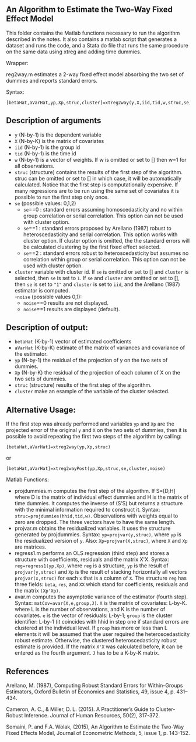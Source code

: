 ## An Algorithm to Estimate the Two-Way Fixed Effect Model

This folder contains the Matlab functions necessary to run the algorithm described in the notes. It also contains a matlab script that generates a dataset and runs the code, and a Stata do file that runs the same procedure on the same data using xtreg and adding time dummies.

Wrapper:

reg2way.m estimates a 2-way fixed effect model absorbing the two set of dummies and reports standard errors. 

Syntax:

```
[betaHat,aVarHat,yp,Xp,struc,cluster]=xtreg2way(y,X,iid,tid,w,struc,se,cluster,noise)
```
## Description of arguments

- `y` (N-by-1) is the dependent variable
- `X` (N-by-K) is the matrix of covariates
- `iid` (N-by-1) is the group id
- `tid` (N-by-1) is the time id
- `w` (N-by-1) is a vector of weights. If w is omitted or set to [] then w=1 for all observations.
- `struc` (structure) contains the results of the first step of the  algorithm. struc can be omitted or set to [] in which case, it will be automatically calculated. Notice that the first step is computationally expensive. If many regressions are to be run using the same set of covariates it is possible to run the first step only once. 
- `se` (possible values: 0,1,2) 
	- `se`==0 : standard errors assuming homoscedasticity and no within  group correlation or serial correlation. This option can not be used with cluster option.
	- `se`==1 : standard errors  proposed by Arellano (1987) robust to heteroscedasticity and serial correlation. This option works with cluster option. If cluster option is omitted, the the standard errors will be calculated clustering by the first fixed effect selected. 
	- `se`==2 : standard errors robust to heteroscedasticity but assumes no correlation within group or serial correlation. This option can not be used with cluster option.
- `cluster` variable with cluster id. If `se` is omitted or set to [] and `cluster` is selected, then `se` is set to `1`. If `se` and `cluster` are omitted or set to [], then `se` is set to `"1"` and `cluster` is set to `iid`, and the Arellano (1987) estimator is computed.  
-`noise` (possible values 0,1):
	- `noise`==0 results are not displayed. 
	- `noise`==1 results are displayed (default). 

## Description of output:

- `betaHat` (K-by-1) vector of estimated coefficients
- `aVarHat` (K-by-K) estimate of the matrix of variances and covariance of  the estimator.
- `yp` (N-by-1) the residual of the projection of y on the two sets of  dummies.
- `Xp` (N-by-K) the residual of the projection of each column of X on the two  sets of dummies.
- `struc` (structure) results of the first step of the algorithm.
- `cluster` make an esample of the variable of the cluster selected. 

## Alternative Usage:

If the first step was already performed and variables `yp` and `Xp` are  the projected error of the original `y` and `X` on the two sets of  dummies, then it is possible to avoid repeating the first two steps of the algorithm by calling:

```[betaHat,aVarHat]=xtreg2way(yp,Xp,struc)  ```

or

```[betaHat,aVarHat]=xtreg2wayPost(yp,Xp,struc,se,cluster,noise)```

Matlab Functions:

- projdummies.m computes the first step of the algorithm. If S=[D,H] where D is the matrix of individual effect dummies and H is the matrix of time dummies. It computes the inverse of (S’S) but returns a structure with the minimal information required to construct it. Syntax: `struc=projdummies(hhid,tid,w)`. Observations with weights equal to zero are dropped. The three vectors have to have the same length. 
- projvar.m obtains the residualized variables. It uses the structure generated by projdummies. Syntax: `yp=projvar(y,struc)`, where `yp` is the residualized version of `y`. Also: `Xp=projvar(X,struc)`, where `X` and `Xp` are matrices.
- regress1.m performs an OLS regression (third step) and stores a structure with coefficients, residuals and the matrix X'X. Syntax: `reg=regress1(yp,Xp)`, where `reg` is a structure, `yp` is the result of `projvar(y,struc)` and `Xp` is the result of stacking horizontally all vectors `projvar(x,struc)` for each `x` that is a column of `X`. The structure `reg` has three fields: `beta`, `res`, and `XX` which stand for coefficients, residuals and the matrix `(Xp'Xp)`.
- avar.m computes the asymptotic variance of the estimator (fourth step). Syntax: `matCov=avar(X,e,group,J)`. `X` is the matrix of covariates: L-by-K. where L is the number of observations, and K is the number of covariates. `e` is the vector of residuals: L-by-1; `group` is the cluster identifier: L-by-1 (it coincides with hhid in step one if standard errors are clustered at the individual level. If `group` has more or less than L elements it will be assumed that the user required the heteroscedasticity robust estimate. Otherwise, the clustered heteroscedasticity robust estimate is provided. If the matrix `X'X` was calculated before, it can be entered as the fourth argument. `J` has to be a K-by-K matrix.

## References

Arellano, M. (1987), Computing Robust Standard Errors for Within-Groups Estimators, Oxford Bulletin of Economics and
Statistics, 49, issue 4, p. 431–434. 

Cameron, A. C., & Miller, D. L. (2015). A Practitioner’s Guide to Cluster-Robust Inference. Journal of Human Resources, 50(2), 317-372.

Somaini, P. and F.A. Wolak, (2015), An Algorithm to Estimate the Two-Way Fixed Effects Model, Journal of Econometric Methods, 5, issue 1, p. 143-152.



